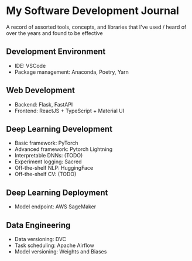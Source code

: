 # My Software Development Journal
A record of assorted tools, concepts, and libraries that I've used / heard of over the years and found to be effective

## Development Environment
- IDE: VSCode
- Package management: Anaconda, Poetry, Yarn

## Web Development
- Backend: Flask, FastAPI
- Frontend: ReactJS + TypeScript + Material UI

## Deep Learning Development
- Basic framework: PyTorch
- Advanced framework: Pytorch Lightning
- Interpretable DNNs: (TODO)
- Experiment logging: Sacred
- Off-the-shelf NLP: HuggingFace
- Off-the-shelf CV: (TODO)

## Deep Learning Deployment
- Model endpoint: AWS SageMaker

## Data Engineering
- Data versioning: DVC
- Task scheduling: Apache Airflow
- Model versioning: Weights and Biases



